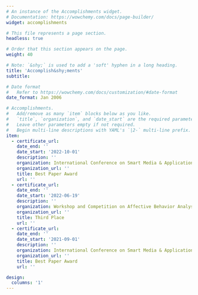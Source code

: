 ```yaml
---
# An instance of the Accomplishments widget.
# Documentation: https://wowchemy.com/docs/page-builder/
widget: accomplishments

# This file represents a page section.
headless: true

# Order that this section appears on the page.
weight: 40

# Note: `&shy;` is used to add a 'soft' hyphen in a long heading.
title: 'Accomplish&shy;ments'
subtitle:

# Date format
#   Refer to https://wowchemy.com/docs/customization/#date-format
date_format: Jan 2006

# Accomplishments.
#   Add/remove as many `item` blocks below as you like.
#   `title`, `organization`, and `date_start` are the required parameters.
#   Leave other parameters empty if not required.
#   Begin multi-line descriptions with YAML's `|2-` multi-line prefix.
item:
  - certificate_url: 
    date_end: ''
    date_start: '2022-10-01'
    description: ''
    organization: International Conference on Smart Media & Applications 2022
    organization_url: ''
    title: Best Paper Award
    url: ''
  - certificate_url: 
    date_end: ''
    date_start: '2022-06-19'
    description: ''
    organization: Workshop and Competition on Affective Behavior Analysis in-the-wild (ABAW)
    organization_url: ''
    title: Third Place
    url: ''
  - certificate_url: 
    date_end: ''
    date_start: '2021-09-01'
    description: ''
    organization: International Conference on Smart Media & Applications 2021
    organization_url: ''
    title: Best Paper Award
    url: ''

design:
  columns: '1'
---
```

